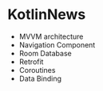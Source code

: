 # KotlinNews
- MVVM architecture
- Navigation Component
- Room Database
- Retrofit
- Coroutines
- Data Binding
